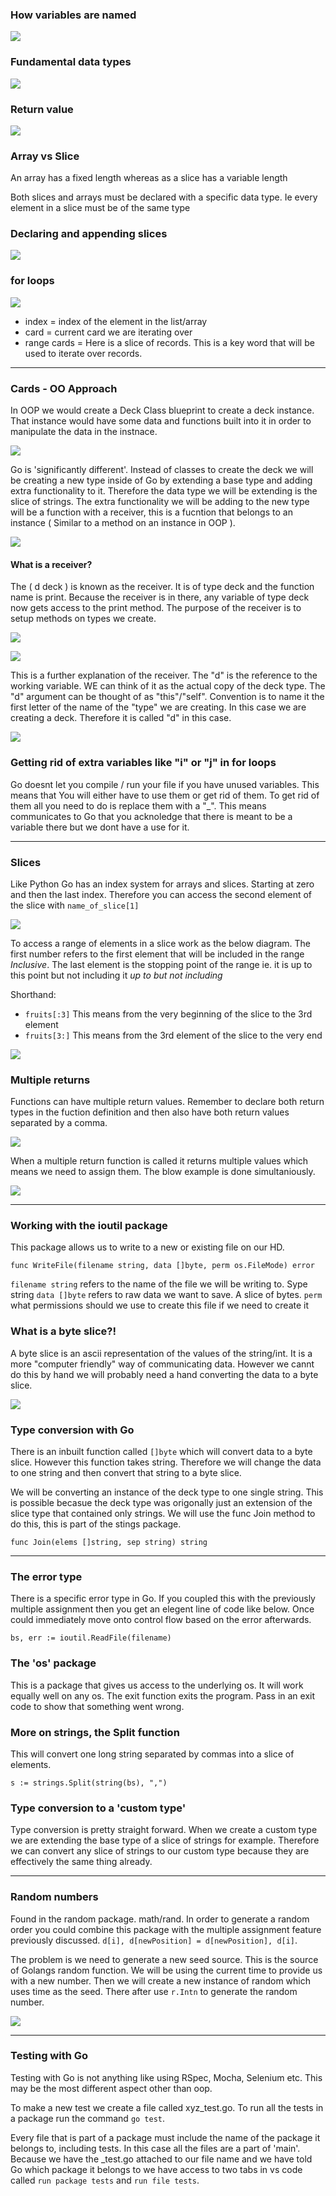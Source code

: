 ### How variables are named

![](./docs/variables.png)

### Fundamental data types

![](./docs/fundamental_data_types.png)

### Return value

![](./docs/return_value.png)

### Array vs Slice

An array has a fixed length whereas as a slice has a variable length

Both slices and arrays must be declared with a specific data type. Ie every element in a slice must be of the same type

### Declaring and appending slices

![](./docs/dec_append_slice.png)

### for loops

![](./docs/for_loop_breakdown.png)

- index = index of the element in the list/array
- card = current card we are iterating over
- range cards = Here is a slice of records. This is a key word that will be used to iterate over records.

---

### Cards - OO Approach

In OOP we would create a Deck Class blueprint to create a deck instance. That instance would have some data and functions built into it in order to manipulate the data in the instnace.

![](./docs/oo.png)

Go is 'significantly different'. Instead of classes to create the deck we will be creating a new type inside of Go by extending a base type and adding extra functionality to it. Therefore the data type we will be extending is the slice of strings. The extra functionality we will be adding to the new type will be a function with a receiver, this is a fucntion that belongs to an instance ( Similar to a method on an instance in OOP ).

![](./docs/deck_type.png)

#### What is a receiver?

The ( d deck ) is known as the receiver. It is of type deck and the function name is print. Because the receiver is in there, any variable of type deck now gets access to the print method. The purpose of the receiver is to setup methods on types we create.

![](./docs/receiver.png)

![](./docs/receiver2.png)

This is a further explanation of the receiver. The "d" is the reference to the working variable. WE can think of it as the actual copy of the deck type. The "d" argument can be thought of as "this"/"self". Convention is to name it the first letter of the name of the "type" we are creating. In this case we are creating a deck. Therefore it is called "d" in this case.

![](./docs/receiver3.png)

### Getting rid of extra variables like "i" or "j" in for loops

Go doesnt let you compile / run your file if you have unused variables. This means that You will either have to use them or get rid of them. To get rid of them all you need to do is replace them with a "\_". This means communicates to Go that you acknoledge that there is meant to be a variable there but we dont have a use for it.

---

### Slices

Like Python Go has an index system for arrays and slices. Starting at zero and then the last index. Therefore you can access the second element of the slice with `name_of_slice[1]`

![](./docs/slices1.png)

To access a range of elements in a slice work as the below diagram. The first number refers to the first element that will be included in the range _Inclusive_. The last element is the stopping point of the range ie. it is up to this point but not including it _up to but not including_

Shorthand:

- `fruits[:3]` This means from the very beginning of the slice to the 3rd element
- `fruits[3:]` This means from the 3rd element of the slice to the very end

![](./docs/slices2.png)

### Multiple returns

Functions can have multiple return values. Remember to declare both return types in the fuction definition and then also have both return values separated by a comma.

![](./docs/return_value2.png)

When a multiple return function is called it returns multiple values which means we need to assign them. The blow example is done simultaniously.

![](./docs/multiple_assignment2.png)

---

### Working with the ioutil package

This package allows us to write to a new or existing file on our HD.

`func WriteFile(filename string, data []byte, perm os.FileMode) error`

`filename string` refers to the name of the file we will be writing to. Sype string
`data []byte` refers to raw data we want to save. A slice of bytes.
`perm` what permissions should we use to create this file if we need to create it

### What is a byte slice?!

A byte slice is an ascii representation of the values of the string/int. It is a more "computer friendly" way of communicating data. However we cannt do this by hand we will probably need a hand converting the data to a byte slice.

![](./docs/byte_slice.png)

### Type conversion with Go

There is an inbuilt function called `[]byte` which will convert data to a byte slice. However this function takes string. Therefore we will change the data to one string and then convert that string to a byte slice.

We will be converting an instance of the deck type to one single string. This is possible becasue the deck type was origonally just an extension of the slice type that contained only strings. We will use the func Join method to do this, this is part of the stings package.

`func Join(elems []string, sep string) string`

---

### The error type

There is a specific error type in Go. If you coupled this with the previously multiple assignment then you get an elegent line of code like below. Once could immediately move onto control flow based on the error afterwards.

`bs, err := ioutil.ReadFile(filename)`

### The 'os' package

This is a package that gives us access to the underlying os. It will work equally well on any os. The exit function exits the program. Pass in an exit code to show that something went wrong.

### More on strings, the Split function

This will convert one long string separated by commas into a slice of elements.

`s := strings.Split(string(bs), ",")`

### Type conversion to a 'custom type'

Type conversion is pretty straight forward. When we create a custom type we are extending the base type of a slice of strings for example. Therefore we can convert any slice of strings to our custom type because they are effectively the same thing already.

---

### Random numbers

Found in the random package. math/rand. In order to generate a random order you could combine this package with the multiple assignment feature previously discussed.
`d[i], d[newPosition] = d[newPosition], d[i]`.

The problem is we need to generate a new seed source. This is the source of Golangs random function. We will be using the current time to provide us with a new number. Then we will create a new instance of random which uses time as the seed. There after use `r.Intn` to generate the random number.

![](./docs/random.png)

---

### Testing with Go

Testing with Go is not anything like using RSpec, Mocha, Selenium etc. This may be the most different aspect other than oop.

To make a new test we create a file called xyz_test.go. To run all the tests in a package run the command `go test`.

Every file that is part of a package must include the name of the package it belongs to, including tests. In this case all the files are a part of 'main'. Because we have the \_test.go attached to our file name and we have told Go which package it belongs to we have access to two tabs in vs code called `run package tests` and `run file tests`.
